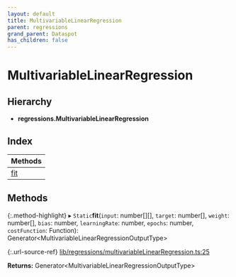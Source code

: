 ```yaml
---
layout: default
title: MultivariableLinearRegression
parent: regressions
grand_parent: Dataspot
has_children: false
---
```


# MultivariableLinearRegression

## Hierarchy

* **regressions.MultivariableLinearRegression**

## Index

| Methods |
|-----------|
| [fit](#fit) |

## Methods

{:.method-highlight}
▸ `Static`**fit**(`input`: number[][], `target`: number[], `weight`: number[], `bias`: number, `learningRate`: number, `epochs`: number, `costFunction`: Function): Generator\<MultivariableLinearRegressionOutputType>

{:.url-source-ref}
[lib/regressions/multivariableLinearRegression.ts:25](https://github.com/ascentcore/dataspot/blob/b02167c/lib/regressions/multivariableLinearRegression.ts#L25)

**Returns:** Generator\<MultivariableLinearRegressionOutputType>
